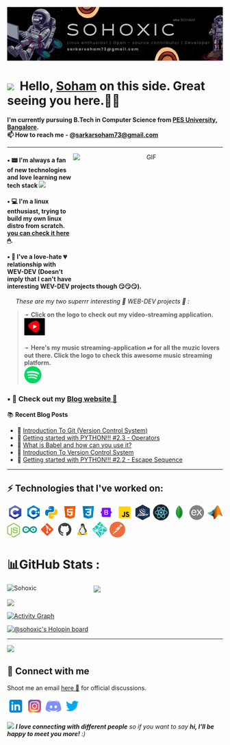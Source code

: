 <img src="./assets/socials/banner-monkey.jpeg">

# <img src="https://raw.githubusercontent.com/iampavangandhi/iampavangandhi/master/gifs/Hi.gif" width="30px">	&nbsp;Hello, <a href = "https://www.linkedin.com/in/soham-sarkar-b92557220/">Soham</a> on this side. Great seeing you here.🧑‍💻
 <b>I'm currently pursuing B.Tech in Computer Science from [PES University, Bangalore](https://www.pes.edu).</b>
 <br>
 <b> 📫 How to reach me - @sarkarsoham73@gmail.com </b>
<hr>
<a target="_blank" align="center">
  <img align="right" top="500" height="300" width="350" alt="GIF" src="https://media.giphy.com/media/SWoSkN6DxTszqIKEqv/giphy.gif">
</a>

#### ▪️ 📟 I'm always a fan of new technologies and love learning new tech stack <img src="https://media.giphy.com/media/WUlplcMpOCEmTGBtBW/giphy.gif" width="30">

#### ▪️ 💻 I'm a linux enthusiast, trying to build my own linux distro from scratch. [you can check it here](https://github.com/Sohoxic/Linux-from-SCRATCH) 🖱. 
#### ▪️ 💾 I've a love-hate 💔 relationship with WEV-DEV (Doesn't imply that I can't have interesting WEV-DEV projects though 😏😏😏).

 &nbsp;&nbsp;&nbsp;&nbsp; <i>These are my two superrr interesting 🤯 WEB-DEV projects 👀 :</i><br>
 
> ➛ **Click on the logo to check out my video-streaming application.**
> <br> <a href="https://playris.netlify.app"><img src="https://github.com/Sohoxic/Sohoxic/blob/main/assets/website/utube-cloneee.png" height="40"> </a><br> <br>
> ➛ **Here's my music streaming-application ⏯ for all the muzic lovers out there. Click the logo to check this awesome music streaming platform.**
><br>  <a href="https://groover.netlify.app"><img src="https://github.com/Sohoxic/Sohoxic/blob/main/assets/website/spotify.png" height="40"></a>

### ▪️ 🔭 Check out my <a href="https://sohoxic.hashnode.dev/">Blog website 📝</a>

:books: **Recent Blog Posts**
> <!-- BLOGPOSTS:START -->
 - 🌮 [Introduction To Git &lpar;Version Control System&rpar;](https://sohoxic.hashnode.dev/introduction-to-git-version-control-system)
 - 🚀 [Getting started with PYTHON!!! #2.3 - Operators](https://sohoxic.hashnode.dev/getting-started-with-python-23-operators)
 - 🚀 [What is Babel and how can you use it?](https://sohoxic.hashnode.dev/what-is-babel-and-how-can-you-use-it)
 - 🌮 [Introduction To Version Control System](https://sohoxic.hashnode.dev/introduction-to-version-control-system)
 - 💫 [Getting started with PYTHON!!! #2.2 - Escape Sequence](https://sohoxic.hashnode.dev/getting-started-with-python-22-escape-sequence)<!-- BLOGPOSTS:END -->
<hr></hr>

## ⚡ Technologies that I've worked on:

<p align="justify">
 <img src="https://github.com/Sohoxic/Sohoxic/blob/main/assets/Tech%20stack/C.png" alt="c" height = 37, width = 37/>
 <img src="https://github.com/Sohoxic/Sohoxic/blob/main/assets/Tech%20stack/C%2B%2B.png" alt="c++" height = 37, width = 37/>
 <img src="https://github.com/Sohoxic/Sohoxic/blob/main/assets/Tech%20stack/Python.png" alt="python" height = 37, width = 37/>
 <img src="https://github.com/Sohoxic/Sohoxic/blob/main/assets/Tech%20stack/Html5.png" alt="html-5" height = 37, width = 37/>
 <img src="https://github.com/Sohoxic/Sohoxic/blob/main/assets/Tech%20stack/Css.png" alt="css" height = 37, width = 37/>
 <img src="https://github.com/Sohoxic/Sohoxic/blob/main/assets/Tech%20stack/bootstrap.png" alt="bootstrap" height = 37, width = 37/>
 <img src="https://github.com/Sohoxic/Sohoxic/blob/main/assets/Tech%20stack/Javascript.png" alt="js" height = 37, width = 37/>
 <img src="https://github.com/Sohoxic/Sohoxic/blob/main/assets/Tech%20stack/jquery.png" alt="jquery" height = 37, width = 37/>
 <img src="https://github.com/Sohoxic/Sohoxic/blob/main/assets/Tech%20stack/ReactJS.png" alt="reactjs" height = 37, width = 37/>
 <img src="https://github.com/Sohoxic/Sohoxic/blob/main/assets/Tech%20stack/MongoDB.png" alt="mongoDB" height = 36, width = 36/>
 
 <img src="https://github.com/Sohoxic/Sohoxic/blob/main/assets/Tech%20stack/expressjs.png" alt="expressjs" height = 36, width = 36/>
 <img src="https://github.com/SarthakSKumar/SarthakSKumar/blob/main/Assets/Tech%20Stack/Matlab.png" alt="matlab" height = 37, width = 37/>
 <img src="https://github.com/Sohoxic/Sohoxic/blob/main/assets/Tech%20stack/NodeJS.png" alt="nodejs" height = 34, width = 30/>

 <img src="https://github.com/Sohoxic/Sohoxic/blob/main/assets/Tech%20stack/Arduino.png" alt="arduino" height = 37, width = 37/>
 <img src="https://github.com/Sohoxic/Sohoxic/blob/main/assets/Tech%20stack/Git.png" alt="git" height = 37, width = 37/>
 <img src="https://github.com/Sohoxic/Sohoxic/blob/main/assets/Tech%20stack/Github.png" alt="github" height = 37, width = 37/>
 
 <img src="https://github.com/Sohoxic/Sohoxic/blob/main/assets/Tech%20stack/Linux.png" alt="linux" height = 37, width = 37/>
 <img src="https://github.com/Sohoxic/Sohoxic/blob/main/assets/Tech%20stack/netlify.svg" alt="reactjs" height = 37, width = 37/>
<img src="https://github.com/Sohoxic/Sohoxic/blob/main/assets/Tech%20stack/postman.webp" alt="reactjs" height = 37, width = 37/>



# 📊GitHub Stats :
<p><img align="left" width="40%" src="https://github-readme-streak-stats.herokuapp.com/?user=Sohoxic&theme=nord" alt="Sohoxic" /></p>
<p><img align="center" width="47%" src="https://github-readme-stats.vercel.app/api?username=Sohoxic&include_all_commits=true&count_private=true&show_icons=true&line_height=20&theme=nord"/></p>

<p><img align="center" width="40%" src="https://github-readme-stats.vercel.app/api/top-langs/?username=Sohoxic&langs_count=6&layout=compact&theme=nord" /></p>

<!-- contribution graph -->
  <div>
  <a href = "https://www.linkedin.com/in/adithya-s-kolavi-127a561a8/">
    <img src="https://github-readme-activity-graph.cyclic.app/graph?username=Sohoxic&bg_color=2e3440&hide_border=true&point=false&line=88c0d0&radius=8&area=true&area_color=88c0d0&title_color=ffffff&color=ffffff" alt="Activity Graph">
  </a>
  </div>

[![@sohoxic's Holopin board](https://holopin.me/sohoxic)](https://holopin.io/@sohoxic)

---
[![](https://visitcount.itsvg.in/api?id=Sohoxic&icon=0&color=0)](https://visitcount.itsvg.in)

## 📲 Connect with me

Shoot me an email <a href = "mailto:sarkarsoham73@gmail.com">here 📩</a> for official discussions. <br>
<p align = "justify">
 <a href = "https://www.linkedin.com/in/soham-sarkar-b92557220/"><img src = "https://github.com/Sohoxic/Sohoxic/blob/main/assets/socials/Linkedin.png" height = 40 width = 40/></a>
 <a href = "https://www.instagram.com/sohoxic/"><img src = "https://github.com/Sohoxic/Sohoxic/blob/main/assets/socials/Instagram.png" height = 40 width = 40/></a>
 <a href = "https://discord.com/channels/1028756276102058044/1028759042509787186"><img src = "https://github.com/Sohoxic/Sohoxic/blob/main/assets/socials/Discord.png" height = 40 width = 40/></a>
 <a href = "https://twitter.com/Sohoxic_"><img src = "https://github.com/Sohoxic/Sohoxic/blob/main/assets/socials/Twitter.png" height = 40 width = 40/></a>
</p>

<img src="https://media.giphy.com/media/LnQjpWaON8nhr21vNW/giphy.gif" width="60"> <em><b>I love connecting with different people</b> so if you want to say <b>hi, I'll be happy to meet you more!</b> :)</em>

